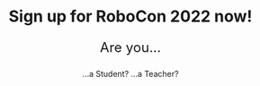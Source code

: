 <div style="text-align: center;">
    <h1>Sign up for RoboCon 2022 now!</h1>
    <p style="font-size: 1.5rem;">Are you...</p>
    <LinkButtonList>
        <LinkButton to="https://forms.office.com/r/64Rt27zjG5">...a Student?</LinkButton>
        <LinkButton to="https://forms.office.com/r/56Zn1CFQar">...a Teacher?</LinkButton>
    </LinkButtonList>
</div>
